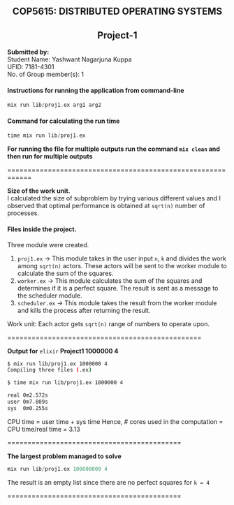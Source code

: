 <h2 align = "center">  COP5615: DISTRIBUTED OPERATING SYSTEMS </h2>
<h2 align = "center" > Project-1 </h2>

<p> <b>Submitted by: </b> <br/>
Student Name: Yashwant Nagarjuna Kuppa <br/>
UFID: 7181-4301 <br/>
No. of Group member(s): 1 <br/> </p>

#### Instructions for running the application from command-line

```elixir
mix run lib/proj1.ex arg1 arg2
```

#### Command for calculating the run time  
``` elixir
time mix run lib/proj1.ex
```
**For running the file for multiple outputs run the command `mix clean` and then run for multiple outputs**

============================================================

**Size of the work unit.** <br/>
I calculated the size of subproblem by trying various different values and I observed that optimal performance is obtained at `sqrt(n)` number of processes.

#### Files inside the project.
Three module were created.

1. `proj1.ex` -> This module takes in the user input `n`, `k` and divides the work among `sqrt(n)` actors. These actors will  be sent to the worker module to calculate the sum of the squares.
2. `worker.ex` -> This module calculates the sum of the squares and determines if it is a perfect square. The result is sent as a message to the scheduler module.
3. `scheduler.ex` -> This module takes the result from the worker module and kills the process after returning the result.

Work unit: Each actor gets `sqrt(n)` range of numbers to operate upon.

================================================

**Output for** `elixir` **Project1 1000000 4**

```bash
$ mix run lib/proj1.ex 1000000 4
Compiling three files (.ex)

```

```bash
$ time mix run lib/proj1.ex 1000000 4

real 0m2.572s
user 0m7.809s
sys  0m0.255s
```
CPU time = user time + sys time
Hence, # cores used in the computation = CPU time/real time = 3.13

===========================================

**The largest problem managed to solve**

```elixir
mix run lib/proj1.ex 100000000 4

```
The result is an empty list since there are no perfect squares for `k = 4`

===========================================